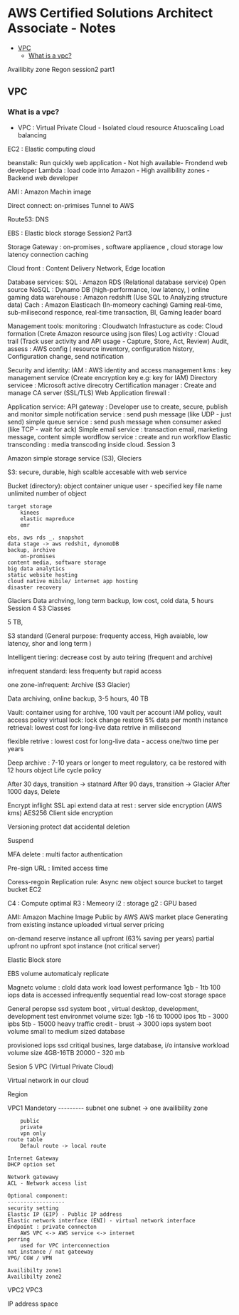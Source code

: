 AWS Certified Solutions Architect  Associate -  Notes
======================================================
- [VPC](#vpc)
	- [What is a vpc?](#What-is--vpc)

Availibity zone Regon
session2 part1

## VPC
### What is a vpc?
* VPC : Virtual Private Cloud - Isolated cloud resource Atuoscaling Load balancing

EC2 : Elastic computing cloud

beanstalk: Run quickly web application - Not high available- Frondend web developer Lambda : load code into Amazon - High availibility zones - Backend web developer

AMI : Amazon Machin image

Direct connect: on-primises Tunnel to AWS

Route53: DNS

EBS : Elastic block storage
Session2 Part3

Storage Gateway : on-promises , software appliaence , cloud storage low latency connection caching

Cloud front : Content Delivery Network, Edge location

Database services: SQL : Amazon RDS (Relational database service) Open source NoSQL : Dynamo DB (high-performance, low latency, ) online gaming data warehouse : Amazon redshift (Use SQL to Analyzing structure data) Cach : Amazon Elasticach (In-momeory caching) Gaming real-time, sub-milisecond responce, real-time transaction, BI, Gaming leader board

Management tools: monitoring : Cloudwatch Infrastucture as code: Cloud formation (Crete Amazon resource using json files) Log activity : Clouad trail (Track user activity and API usage - Capture, Store, Act, Review) Audit, assess : AWS config ( resource inventory, configuration history, Configuration change, send notification

Security and identity: IAM : AWS identity and access management kms : key management service (Create encryption key e.g: key for IAM) Directory servicee : Microsoft active direcotry Certification manager : Create and manage CA server (SSL/TLS) Web Application firewall :

Application service: API gateway : Developer use to create, secure, publish and monitor simple notification service : send push message (like UDP - just send) simple queue service : send push message when consumer asked (like TCP - wait for ack) Simple email service : transaction email, marketing message, content simple wordflow service : create and run workflow Elastic transconding : media transcoding inside cloud.
Session 3

Amazon simple storage service (S3), Gleciers

S3: secure, durable, high scalble accesable with web service

Bucket (directory): object container
					unique user - specified key
					file name
					unlimited number of object
	
	target storage
		kinees 
		elastic mapreduce
		emr
		
	ebs, aws rds _. snapshot
	data stage -> aws redshit, dynomoDB
	backup, archive
		on-promises
	content media, software storage
	big data analytics
	static website hosting
	cloud native mibile/ internet app hosting
	disaster recovery

Glaciers Data archving, long term backup, low cost, cold data, 5 hours
Session 4
S3 Classes

5 TB,

S3 standard (General purpose: frequenty access, High avaiable, low latency, shor and long term )

Intelligent tiering: decrease cost by auto teiring (frequent and archive)

infrequent standard: less frequenty but rapid access

one zone-infrequent:
Archive (S3 Glacier)

Data archiving, online backup, 3-5 hours, 40 TB

Vault: container using for archive, 100 vault per account IAM policy, vault access policy virtual lock: lock change restore 5% data per month instance retrieval: lowest cost for long-live data retrive in milisecond

flexible retrive : lowest cost for long-live data - access one/two time per years

Deep archive : 7-10 years or longer to meet regulatory, ca be restored with 12 hours
object Life cycle policy

After 30 days, transition -> statnard After 90 days, transition -> Glacier After 1000 days, Delete

Encrypt inflight SSL api extend data at rest : server side encryption (AWS kms) AES256 Client side encryption

Versioning protect dat accidental deletion

Suspend

MFA delete : multi factor authentication

Pre-sign URL : limited access time

Coress-regoin Replication rule: Async new object source bucket to target bucket
EC2

C4 : Compute optimal R3 : Memeory i2 : storage g2 : GPU based

AMI: Amazon Machine Image Public by AWS AWS market place Generating from existing instance uploaded virtual server
pricing

on-demand
reserve instance
	all upfront (63% saving per years)
	partial upfront
	no upfront
spot instance (not critical server)

Elastic Block store

EBS volume automaticaly replicate

Magnetc volume :
	clold data work load
	lowest performance
	1gb - 1tb
	100 iops
	data is accessed infrequently
	sequential read
	low-cost storage space
				 
General peropse ssd
	system boot , virtual desktop, development, development test environmet
	volume size: 1gb -16 tb
	10000 ipos
	1tb - 3000 ipbs
	5tb - 15000
	heavy traffic credit - brust -> 3000 iops
	system boot volume
	small to medium sized database
	
				
provisioned iops ssd
	critiqal busines, large database, 
	i/o intansive workload
	volume size 4GB-16TB
	20000 - 320 mb

Sesion 5
VPC (Virtual Private Cloud)

Virtual network in our cloud

Region

VPC1
	Mandetory
	---------
	subnet
		one subnet -> one availibility zone
		
		public
		private 
		vpn only
	route table
		Defaul route -> local route
	
	Internet Gateway
	DHCP option set
		
	Network gatewawy
	ACL - Network access list
	
	Optional component:
	------------------
	security setting
	Elastic IP (EIP) - Public IP address
	Elastic network interface (ENI) - virtual network interface
	Endpoint : private connecton
		AWS VPC <-> AWS service <-> internet
	perring
		used for VPC interconnection
	nat instance / nat gateeway
	VPG/ CGW / VPN
	
	Availibilty zone1
	Availibilty zone2
VPC2
VPC3

IP address space
